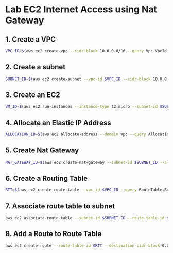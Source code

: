 # Lab EC2 Internet Access using Nat Gateway

## 1. Create a VPC

```sh
VPC_ID=$(aws ec2 create-vpc --cidr-block 10.0.0.0/16 --query Vpc.VpcId --output text )
```

## 2. Create a subnet

```sh
SUBNET_ID=$(aws ec2 create-subnet --vpc-id $VPC_ID --cidr-block 10.0.0.0/24 --availability-zone $MY_ZONE --query Subnet.SubnetId --output text)
```

## 3. Create an EC2

```sh
VM_ID=$(aws ec2 run-instances --instance-type t2.micro --subnet-id $SUBNET_ID --image-id  ami-09d3b3274b6c5d4aa --query Instances[0].InstanceId --output text)
```

## 4. Allocate an Elastic IP Address

```sh
ALLOCATION_ID=$(aws ec2 allocate-address --domain vpc --query AllocationId --output text)
```

## 5. Create Nat Gateway

```sh
NAT_GATEWAY_ID=$(aws ec2 create-nat-gateway --subnet-id $SUBNET_ID --allocation-id $ALLOCATION_ID --query 'NatGateway.NatGatewayId' --output text)
```

## 6. Create a Routing Table

```sh
RTT=$(aws ec2 create-route-table --vpc-id $VPC_ID --query RouteTable.RouteTableId --output text )
```

## 7. Associate route table to subnet

```sh
aws ec2 associate-route-table --subnet-id $SUBNET_ID --route-table-id $RTT
```

## 8. Add a Route to Route Table

```sh
aws ec2 create-route --route-table-id $RTT --destination-cidr-block 0.0.0.0/0 --nat-gateway-id $NAT_GATEWAY_ID
```
